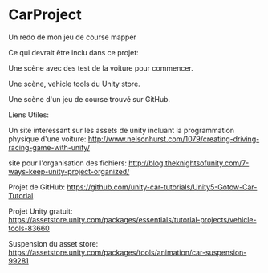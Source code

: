 # CarProject
Un redo de mon jeu de course mapper

Ce qui devrait être inclu dans ce projet:

Une scène avec des test de la voiture pour commencer.

Une scène, vehicle tools du Unity store.

Une scène d'un jeu de course trouvé sur GitHub.

Liens Utiles:

Un site interessant sur les assets de unity incluant la programmation physique d'une voiture: http://www.nelsonhurst.com/1079/creating-driving-racing-game-with-unity/

site pour l'organisation des fichiers: http://blog.theknightsofunity.com/7-ways-keep-unity-project-organized/

Projet de GitHub: https://github.com/unity-car-tutorials/Unity5-Gotow-Car-Tutorial

Projet Unity gratuit: https://assetstore.unity.com/packages/essentials/tutorial-projects/vehicle-tools-83660

Suspension du asset store: https://assetstore.unity.com/packages/tools/animation/car-suspension-99281
